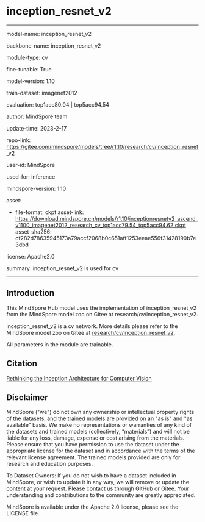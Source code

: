 # inception_resnet_v2

---

model-name: inception_resnet_v2

backbone-name: inception_resnet_v2

module-type: cv

fine-tunable: True

model-version: 1.10

train-dataset: imagenet2012

evaluation: top1acc80.04 | top5acc94.54

author: MindSpore team

update-time: 2023-2-17

repo-link: <https://gitee.com/mindspore/models/tree/r1.10/research/cv/inception_resnet_v2>

user-id: MindSpore

used-for: inference

mindspore-version: 1.10

asset:

-
    file-format: ckpt
    asset-link: <https://download.mindspore.cn/models/r1.10/inceptionresnetv2_ascend_v1100_imagenet2012_research_cv_top1acc79.54_top5acc94.62.ckpt>
    asset-sha256: cf282d78635945173a79accf2068b0c651aff1253eeae556f31428190b7e3dbd

license: Apache2.0

summary: inception_resnet_v2 is used for cv

---

## Introduction

This MindSpore Hub model uses the implementation of inception_resnet_v2 from the MindSpore model zoo on Gitee at research/cv/inception_resnet_v2.

inception_resnet_v2 is a cv network. More details please refer to the MindSpore model zoo on Gitee at [research/cv/inception_resnet_v2](https://gitee.com/mindspore/models/blob/r1.10/research/cv/inception_resnet_v2/README.md).

All parameters in the module are trainable.

## Citation

[Rethinking the Inception Architecture for Computer Vision](https://arxiv.org/pdf/1512.00567.pdf)

## Disclaimer

MindSpore ("we") do not own any ownership or intellectual property rights of the datasets, and the trained models are provided on an "as is" and "as available" basis. We make no representations or warranties of any kind of the datasets and trained models (collectively, “materials”) and will not be liable for any loss, damage, expense or cost arising from the materials. Please ensure that you have permission to use the dataset under the appropriate license for the dataset and in accordance with the terms of the relevant license agreement. The trained models provided are only for research and education purposes.

To Dataset Owners: If you do not wish to have a dataset included in MindSpore, or wish to update it in any way, we will remove or update the content at your request. Please contact us through GitHub or Gitee. Your understanding and contributions to the community are greatly appreciated.

MindSpore is available under the Apache 2.0 license, please see the LICENSE file.
